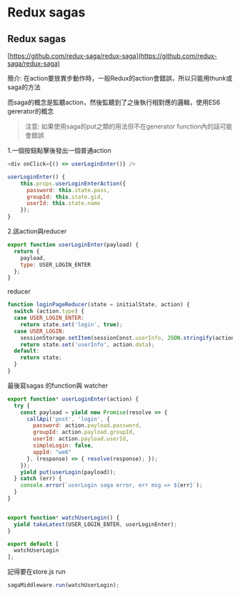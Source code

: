 # Redux sagas



## Redux sagas

[https://github.com/redux-saga/redux-saga](https://github.com/redux-saga/redux-saga)

簡介: 在action要放異步動作時，一般Redux的action會錯誤，所以只能用thunk或saga的方法

而saga的概念是監聽action，然後監聽到了之後執行相對應的邏輯，使用ES6 gererator的概念

> 注意: 如果使用saga的put之類的用法但不在generator function內的話可能會錯誤

1.一個按鈕點擊後發出一個普通action

```javascript
<div onClick={() => userLoginEnter()} />

userLoginEnter() {
    this.props.userLoginEnterAction({
      password: this.state.pass,
      groupId: this.state.gid,
      userId: this.state.name
    });  
}
```

2.該action與reducer

```javascript
export function userLoginEnter(payload) {
  return {
    payload,
    type: USER_LOGIN_ENTER
  };
}
```

reducer

```javascript
function loginPageReducer(state = initialState, action) {
  switch (action.type) {
  case USER_LOGIN_ENTER:
    return state.set('login', true);
  case USER_LOGIN:
    sessionStorage.setItem(sessionConst.userInfo, JSON.stringify(action.data));
    return state.set('userInfo', action.data);
  default:
    return state;
  }
}
```

最後寫sagas 的function與 watcher

```javascript
export function* userLoginEnter(action) {
  try {
    const payload = yield new Promise(resolve => {
      callApi('post', 'login', {
        password: action.payload.password,
        groupId: action.payload.groupId,
        userId: action.payload.userId,
        simpleLogin: false,
        appId: "we6"
      }, (response) => { resolve(response); });
    });
    yield put(userLogin(payload));
  } catch (err) {
    console.error(`userLogin saga error, err msg => ${err}`);
  }
}


export function* watchUserLogin() {
  yield takeLatest(USER_LOGIN_ENTER, userLoginEnter);
}

export default [
  watchUserLogin
];
```

記得要在store.js run

```javascript
sagaMiddleware.run(watchUserLogin);
```

